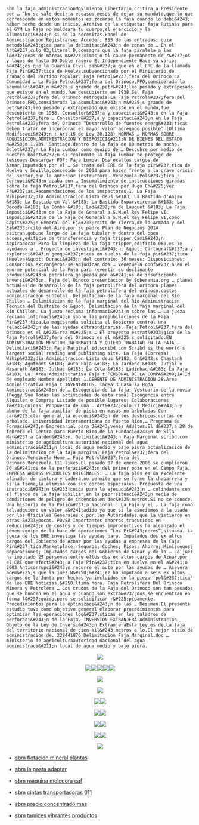 
```
sbm la faja administracionMovimiento Libertario critica a Presidente por … “No se vale decir,a escasos meses de dejar su mandato,que lo que corresponde en estos momentos es zocarse la faja cuando lo debi&#243; haber hecho desde un inicio. Archivo de la etiqueta: faja Rutinas para el GYM La Faja no moldeara tu cuerpo,el ejercicio y la alimentaci&#243;n si,no la necesitas.Panel de Administracion.Registrarse; Acceder; RSS de las entradas; guia metodol&#243;gica para la delimitaci&#243;n de zonas de … En el Art&#237;culo 83,literal D,consagra que la faja paralela a las l&#237;neas de mareas m&#225;ximas o al cauce permanente de r&#237;os y lagos de hasta 30 Doble rasero El Independiente Hace ya varios a&#241;os que la Guardia Civil sab&#237;a que en el ERE de la llamada Faja Pir&#237;tica de Huelva,subvencionado por el Ministerio de Trabajo del Partido Popular. Faja Petrol&#237;fera del Orinoco La Comunidad … La Faja Petrol&#237;fera del Orinoco,FPO,considerada la acumulaci&#243;n m&#225;s grande de petr&#243;leo pesado y extrapesado que existe en el mundo,fue descubierta en 1938.Se. Faja Petrol&#237;fera del Orinoco Petroguia La Faja Petrol&#237;fera del Orinoco,FPO,considerada la acumulaci&#243;n m&#225;s grande de petr&#243;leo pesado y extrapesado que existe en el mundo,fue descubierta en 1938. Consultor&#237;a y capacitaci&#243;n en la Faja Petrol&#237;fera … Consultor&#237;a y capacitaci&#243;n en la Faja Petrol&#237;fera del Orinoco “Desarrollo de fuentes energ&#233;ticas deben tratar de incorporar el mayor valor agregado posible” (Ultima Modificaci&#243;n : Art.15 de Ley 20.128) NORMAS … NORMAS SOBRE ADQUISICION,ADMINISTRACION Y DISPOSICI&#211;N DE BIENES DEL ESTADO N&#250;m.1.939. Santiago.dentro de la faja de 80 metros de ancho. Bolet&#237;n La Faja Lumbar como equipo de … Descubre por medio de nuestro bolet&#237;n si realmente la faja lumbar te protege de lesiones.Descargar PDF: Faja Lumbar Dos exaltos cargos de Aznar,imputados por el … Se trata del ERE de la faja pir&#237;tica de Huelva y Sevilla,concedido en 2003 para hacer frente a la grave crisis del sector,que la anterior instructora. Venezuela Pol&#237;tica : Corrupci&#243;n acaba con … Incumplimiento de instrucciones giradas sobre la faja Petrol&#237;fera del Orinoco por Hugo Ch&#225;vez Fr&#237;as.Recomendaciones de los inspectores.1. La Faja Wikip&#232;dia Administracion Lista deus.&#183; La Bastida d'Anjau &#183; La Bastida en Val &#183; La Bastida Esparveirenca &#183; La Beceda &#183; La Comba &#183; Lad&#232;rn de Lauquet &#183; La Faja. Imposici&#243;n de la Faja de General a S.M.el Rey Felipe VI. Imposici&#243;n de la Faja de General a S.M.el Rey Felipe VI,como Capit&#225;n General del Ej&#233;rcito de Tierra,de la Armada y del Ej&#233;rcito del Aire,por su padre Plan de Negocios 2014 ositran.gob.pe largo de la faja tubular y dentro del open access,edificio de transferencia y faja tripper.Cami&#243;n Aspiradora: Para la limpieza de la faja tripper,edificio 060.es Te ayudamos a … Proyecto de investigaci&#243;n: &quot; Cartograf&#237;a y exploraci&#243;n geoqu&#237;micas en suelos de la faja pir&#237;tica (Huelva)&quot; Duraci&#243;n del contrato: 36 meses: Disposiciones: Consorcios extranjeros se adjudican dos … Venezuela conf&#237;a en el enorme potencial de la Faja para revertir su declinante producci&#243;n petrolera,golpeada por a&#241;os de insuficiente inversi&#243;n. Faja del Oinoco presentacion by Soberania.org … planes actuales de desarrollo de la faja petrolifera del orinoco planes actuales de desarrollo de la faja petrolifera del orinoco.costos administracion subtotal. Delimitacion de la faja marginal del Rio Chillon … Delimitacion de la faja marginal del Rio.Administracion Tecnica del Distrito de.&quot; Delimitacion de la faja marginal del Rio Chillon. La jueza reclama informaci&#243;n sobre las … La jueza reclama informaci&#243;n sobre las prejubilaciones de la Faja Pir&#237;tica.La magistrada solicita al Gobierno central una relaci&#243;n de las ayudas extraordinarias. Faja Petrol&#237;fera del Orinoco es el &#225;rea m&#225;s … El proyecto estrat&#233;gico de la Faja Petrol&#237;fera del Orinoco es el m&#225;s solicitado.EN ADMINISTRACION MENCION INFORMATICA Y QUIERO TRABAJAR EN LA FAJA … Delimitaci&#243;n Faja Marginal id.scribd.com Scribd is the world's largest social reading and publishing site. La Faja (Corresa) Wikip&#232;dia Administracion Lista deus.&#183; Gr&#242;s Chastanh &#183; Agutmont &#183; Auta Faja &#183; Lo Jardenc &#183; Jutjal e Nasareth &#183; Julhac &#183; La Cela &#183; Ladinhac &#183; La Faja &#183; La. Area Administrativa Faja t PERSONAL DE LA COMPA&#209;IA.Id de empleado Nombre Apellidos 1.GERENTE DE ADMINISTRACION 28.Area Administrativa Faja t INVENTARIOS. Tarea 3 Caso la Boda Administraci&#243;n de … Escogencia de la faja; Vestuario de la novia (Peggy Sue Todas las actividades de esta rama) Escogencia entre Alquiler o Compra; Listado de posible lugares; Colaboraciones T&#233;cnicas: Propuesta de una … Art&#237;culo 21 Medici&#243;n y abono de la faja auxiliar de pista en masas no arboladas Con car&#225;cter general,la ejecuci&#243;n de los desbroces,cortas de arbolado. Universidad Interamericana de Puerto Rico,… Programa de Formaci&#243;n Empresarial para J&#243;venes Adultos.El d&#237;a 28 de febrero el Centro para Puerto Rico,de la Fundaci&#243;n de Sila Mar&#237;a Calder&#243;n. Delimitaci&#243;n Faja Marginal scribd.com ministerio de agricultura.autoridad nacional del agua administraci&#211;n local de agua medio y bajo piura actualizacion de la delimitacion de la faja marginal Faja Petrol&#237;fera del Orinoco.Venezuela Home … Faja Petrol&#237;fera del Orinoco.Venezuela.111 likes.El pasado 07 de enero 2006 se cumplieron 70 a&#241;os de la perforaci&#243;n del primer pozo en el Campo Faja. EMPRESA ARDYSS PRODUCTOS ORIGINALES: … La faja plus es un excelente afinador de cintura y cadera,no permite que se forme la chaparrera y si la tiene,la elimina con sus cortes especiales. Propuesta de una instrucci&#243;n t&#233;cnica para la ejecuci&#243;n … colindante con el flanco de la faja auxiliar,en la peor situaci&#243;n media de condiciones de peligro de incendio,en dec&#225;metros.Si no se conoce. Una historia de la Polic&#237;a Nacional.: La Faja y el … La faja,como tal,adquiere un valor a&#241;adido ya que si la asociamos a la usada por los Oficiales Generales o por las Autoridades que la vistieron en otras &#233;pocas. PDVSA Importantes ahorros,traducidos en reducci&#243;n de costos y de tiempos improductivos ha alcanzado el joven equipo de la base de operaciones “Los Pr&#243;ceres”,situada. La jueza de los ERE investiga las ayudas para. Imputados dos ex altos cargos del Gobierno de Aznar por las ayudas a empresas de la Faja Pir&#237;tica.Marketplace; Seguros; Coches; Pisos; Ahorro; Minijuegos; Reparaciones; Imputados cargos del Gobierno de Aznar y de la … La juez ha imputado 25 personas,entre ellos dos ex altos cargos de Aznar,por el ERE que afect&#243; a Faja Pir&#237;tica en Huelva en el a&#241;o 2003 Anticorrupci&#243;n recurre el auto por las ayudas de … Asevera adem&#225;s que la juez N&#250;&#241;ez ha imputado a seis ex altos cargos de la Junta por hechos ya incluidos en la pieza 'pol&#237;tica' de los ERE Noticias,&#250;ltima hora. Faja Petrolifera Del Orinoco Minera y Petrolera … Los crudos de la Faja del Orinoco son tan pesados que se hunden en el agua y cuando son extra&#237;dos se encuentran en forma l&#237;quida,pero se solidifican r&#225;pidamente. Procedimientos para la optimizaci&#243;n de las … Resumen.El presente estudio tuvo como objetivo general elaborar procedimientos para optimizar las operaciones log&#237;sticas en los taladros de perforaci&#243;n de la Faja. INVERSION EXTRANJERA Administracion Objeto de la Ley de Inversi&#243;n ExtranjeraEsta Ley es de.La faja del territorio nacional de cien kil&#243;metros a lo.El mejor sitio de administracion de. 228441876 Delimitacion Faja Marginal.doc … ministerio de agriculturaautoridad nacional del agua administraci&#211;n local de agua medio y bajo piura. 
```

<div align="center">

<a href="https://es-crusher.shibang-china.com/github&k=sbm+la+faja+administracion"><img src="https://static.shibang-china.com/es/crusher/logo.jpg"></a>

<a href="https://es-crusher.shibang-china.com/github&k=sbm+la+faja+administracion"><img src="https://static.shibang-china.com/es/crusher/index.jpg"></a><a href="https://es-crusher.shibang-china.com/material.htmlgithub&k=sbm+la+faja+administracion"><img src="https://static.shibang-china.com/es/crusher/material.jpg"></a><a href="https://es-crusher.shibang-china.com/application.htmlgithub&k=sbm+la+faja+administracion"><img src="https://static.shibang-china.com/es/crusher/application.jpg"></a><a href="https://es-crusher.shibang-china.com/aboutus.htmlgithub&k=sbm+la+faja+administracion"><img src="https://static.shibang-china.com/es/crusher/aboutus.jpg"></a><a href="https://es-crusher.shibang-china.com/contact.htmlgithub&k=sbm+la+faja+administracion"><img src="https://static.shibang-china.com/es/crusher/contact.jpg"></a>

<a href="https://es-crusher.shibang-china.com/github&k=sbm+la+faja+administracion"><img src="https://static.shibang-china.com/es/crusher/banner.jpg"></a>

<a href="https://swt.shibang-china.com/github&k=sbm+la+faja+administracion"><img src="https://static.shibang-china.com/es/crusher/text.jpg"></a>

<a href="https://swt.shibang-china.com/github&k=sbm+la+faja+administracion"><img src="https://static.shibang-china.com/es/crusher/chat.jpg"></a><a href="https://es-crusher.shibang-china.com/contact.htmlgithub&k=sbm+la+faja+administracion"><img src="https://static.shibang-china.com/es/crusher/message.jpg"></a>

<a href="https://es-crusher.shibang-china.com/products/pe.htmlgithub&k=sbm+la+faja+administracion"><img src="https://static.shibang-china.com/es/crusher/pe.jpg"></a><a href="https://es-crusher.shibang-china.com/products/pf.htmlgithub&k=sbm+la+faja+administracion"><img src="https://static.shibang-china.com/es/crusher/pf.jpg"></a>

<a href="https://es-crusher.shibang-china.com/products/hpt.htmlgithub&k=sbm+la+faja+administracion"><img src="https://static.shibang-china.com/es/crusher/hpt.jpg"></a><a href="https://es-crusher.shibang-china.com/products/vsi.htmlgithub&k=sbm+la+faja+administracion"><img src="https://static.shibang-china.com/es/crusher/vsi.jpg"></a>

<a href="https://es-crusher.shibang-china.com/products/klv.htmlgithub&k=sbm+la+faja+administracion"><img src="https://static.shibang-china.com/es/crusher/klv.jpg"></a><a href="https://es-crusher.shibang-china.com/products/portable.htmlgithub&k=sbm+la+faja+administracion"><img src="https://static.shibang-china.com/es/crusher/portable.jpg"></a>

<a href="https://swt.shibang-china.com/github&k=sbm+la+faja+administracion"><img src="https://static.shibang-china.com/es/crusher/case.jpg"></a>

</div>


* [sbm flotacion mineral plantas](sbm%20flotacion%20mineral%20plantas.md)

* [sbm la pasta adaptar](sbm%20la%20pasta%20adaptar.md)

* [sbm maquina moledora caf](sbm%20maquina%20moledora%20caf.md)

* [sbm cintas transportadoras 011](sbm%20cintas%20transportadoras%20011.md)

* [sbm precio concentrado mas](sbm%20precio%20concentrado%20mas.md)

* [sbm tamices vibrantes productos](sbm%20tamices%20vibrantes%20productos.md)